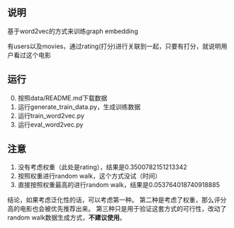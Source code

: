## 说明

基于word2vec的方式来训练graph embedding

有users以及movies，通过rating(打分)进行关联到一起，只要有打分，就说明用户看过这个电影


## 运行
0. 按照data/README.md下载数据
1. 运行generate_train_data.py，生成训练数据
2. 运行train_word2vec.py
3. 运行eval_word2vec.py

## 注意

1. 没有考虑权重（此处是rating），结果是0.3500782151213342
2. 按照权重进行random walk，这个方式没试（时间）
3. 直接按照权重最高的进行random walk，结果是0.053764018740918885

结论，如果考虑泛化性的话，可以考虑第一种。
第二种是考虑了权重，那么评分高的电影也会被优先推荐出来。
第三种只是用于验证这套方式的可行性，改动了random walk数据生成方式，**不建议使用**。

